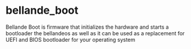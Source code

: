 # bellande_boot
Bellande Boot is firmware that initializes the hardware and starts a bootloader the bellandeos as well as it can be used as a replacement for UEFI and BIOS bootloader for your operating system
